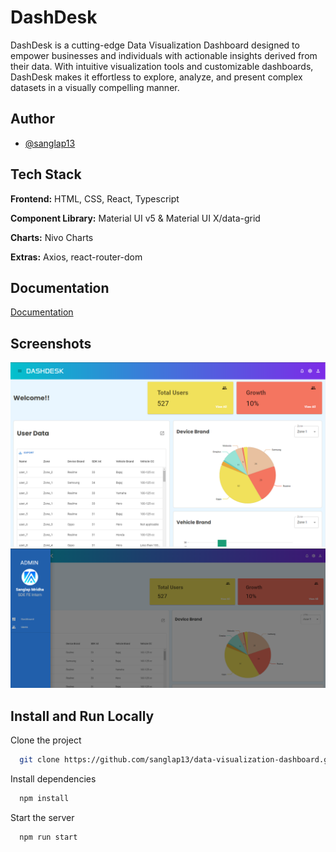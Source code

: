 # DashDesk

DashDesk is a cutting-edge Data Visualization Dashboard designed to empower businesses and individuals with actionable insights derived from their data. With intuitive visualization tools and customizable dashboards, DashDesk makes it effortless to explore, analyze, and present complex datasets in a visually compelling manner.

## Author

- [@sanglap13](https://github.com/sanglap13)

## Tech Stack

**Frontend:** HTML, CSS, React, Typescript

**Component Library:** Material UI v5 & Material UI X/data-grid

**Charts:** Nivo Charts

**Extras:** Axios, react-router-dom

## Documentation

[Documentation](https://docs.google.com/document/d/1xz-aJgm6kzYnLSRTne0PbHWgbJz7vmn_PWQmVqhvmTU/edit?usp=sharing)

## Screenshots

![App Screenshot](/src/assets/screenshots/dashDesk7.PNG)
![App Screenshot](/src/assets/screenshots/dashDesk5.PNG)

## Install and Run Locally

Clone the project

```bash
  git clone https://github.com/sanglap13/data-visualization-dashboard.git
```

Install dependencies

```bash
  npm install
```

Start the server

```bash
  npm run start
```
